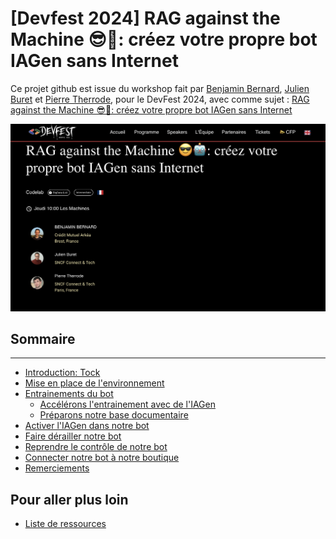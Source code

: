# [Devfest 2024] RAG against the Machine 😎🤖: créez votre propre bot IAGen sans Internet
Ce projet github est issue du workshop fait par [Benjamin Bernard](https://devfest2024.gdgnantes.com/speakers/benjamin_bernard/), [Julien Buret](https://devfest2024.gdgnantes.com/speakers/julien_buret/) et [Pierre Therrode](https://devfest2024.gdgnantes.com/speakers/pierre_therrode/), pour le DevFest 2024, avec comme sujet : [RAG against the Machine 😎🤖: créez votre propre bot IAGen sans Internet](https://devfest2024.gdgnantes.com/sessions/rag_against_the_machine_______creez_votre_propre_bot_iagen_sans_internet/)

<img src="img/rag_against_the_machine_creez_votre_propre_bot_iagen_sans_internet.png"  alt="workshop rag against the Machine">



## Sommaire

---

- [Introduction: Tock](https://github.com/pi-2r/devfest2024-tock-studio-IA-Gen/tree/step_0)
- [Mise en place de l'environnement](https://github.com/pi-2r/devfest2024-tock-studio-IA-Gen/tree/step_1)
- [Entrainements du bot](https://github.com/pi-2r/devfest2024-tock-studio-IA-Gen/tree/step_2)
  - [Accélérons l'entrainement avec de l'IAGen](https://github.com/pi-2r/devfest2024-tock-studio-IA-Gen/tree/step_2_1)
  - [Préparons notre base documentaire](https://github.com/pi-2r/devfest2024-tock-studio-IA-Gen/tree/step_2_2)
- [Activer l'IAGen dans notre bot](https://github.com/pi-2r/devfest2024-tock-studio-IA-Gen/tree/step_3)
- [Faire dérailler notre bot](https://github.com/pi-2r/devfest2024-tock-studio-IA-Gen/tree/step_4)
- [Reprendre le contrôle de notre bot](https://github.com/pi-2r/devfest2024-tock-studio-IA-Gen/tree/step_5)
- [Connecter notre bot à notre boutique](https://github.com/pi-2r/devfest2024-tock-studio-IA-Gen/tree/step_6)
- [Remerciements](https://github.com/pi-2r/devfest2024-tock-studio-IA-Gen/tree/thanks-you)

## Pour aller plus loin
- [Liste de ressources](https://github.com/pi-2r/devfest2024-tock-studio-IA-Gen/tree/resources)

